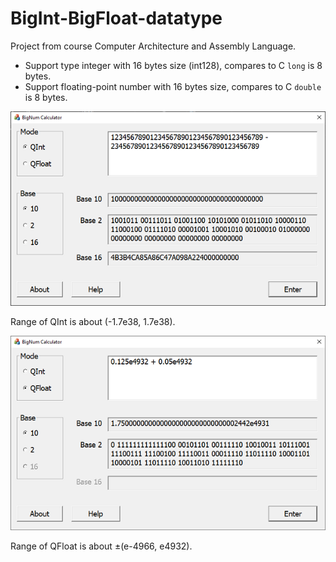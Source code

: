 # BigInt-BigFloat-datatype

Project from course Computer Architecture and Assembly Language.

- Support type integer with 16 bytes size (int128), compares to C `long` is 8 bytes.
- Support floating-point number with 16 bytes size, compares to C `double` is 8 bytes.

![](https://github.com/tien238lnd/BigInt-BigFloat-datatype/blob/master/Demo1.png?raw=true)

Range of QInt is about (-1.7e38, 1.7e38).


![](https://github.com/tien238lnd/BigInt-BigFloat-datatype/blob/master/Demo2.png?raw=true)

Range of QFloat is about ±(e-4966, e4932).
